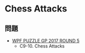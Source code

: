 # Chess Attacks

## 問題
- [WPF PUZZLE GP 2017 ROUND 5](../questions/wpfpgp2017_5.md)
	- C9-10. Chess Attacks
